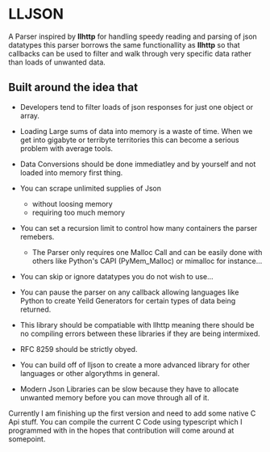 # LLJSON
A Parser inspired by __llhttp__ for handling speedy reading and parsing of json datatypes
this parser borrows the same functionallity as __llhttp__ so that callbacks can be used
to filter and walk through very specific data rather than loads of unwanted data.

## Built around the idea that

- Developers tend to filter loads of json responses for just one object or array.

- Loading Large sums of data into memory is a waste of time. When we get into gigabyte or terribyte territories
this can become a serious problem with average tools.

- Data Conversions should be done immediatley and by yourself and not loaded into memory first thing.

- You can scrape unlimited supplies of Json 
    - without loosing memory
    - requiring too much memory

- You can set a recursion limit to control how many containers the parser remebers.
    - The Parser only requires one Malloc Call and can be easily done with others 
    like Python's CAPI (PyMem_Malloc) or mimalloc for instance...

- You can skip or ignore datatypes you do not wish to use...

- You can pause the parser on any callback allowing languages like Python to create Yeild Generators 
for certain types of data being returned.

- This library should be compatiable with llhttp meaning there should be no compiling 
errors between these libraries if they are being intermixed.

- RFC 8259 should be strictly obyed. 

- You can build off of lljson to create a more advanced library for other languages or other algorythms in general.

- Modern Json Libraries can be slow because they have to allocate unwanted 
memory before you can move through all of it.


Currently I am finishing up the first version and need to add some native C Api stuff.
You can compile the current C Code using typescript which I programmed with in the hopes
that contribution will come around at somepoint.



